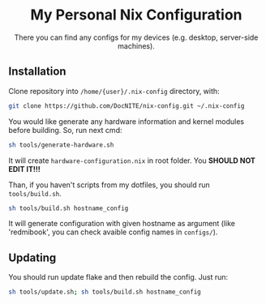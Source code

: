 <div align="center">

# My Personal Nix Configuration

There you can find any configs for my devices (e.g. desktop, server-side machines).

</div>

## Installation

Clone repository into `/home/{user}/.nix-config` directory, with:
```bash
git clone https://github.com/DocNITE/nix-config.git ~/.nix-config
```



You would like generate any hardware information and kernel modules before building. So, run next cmd:
```bash
sh tools/generate-hardware.sh
```
It will create `hardware-configuration.nix` in root folder. You **SHOULD NOT EDIT IT!!!**




Than, if you haven't scripts from my dotfiles, you should run `tools/build.sh`. 
```bash 
sh tools/build.sh hostname_config
```
It will generate configuration with given hostname as argument (like 'redmibook', you can check avaible config names in `configs/`).

## Updating

You should run update flake and then rebuild the config. Just run:
```bash 
sh tools/update.sh; sh tools/build.sh hostname_config
```
